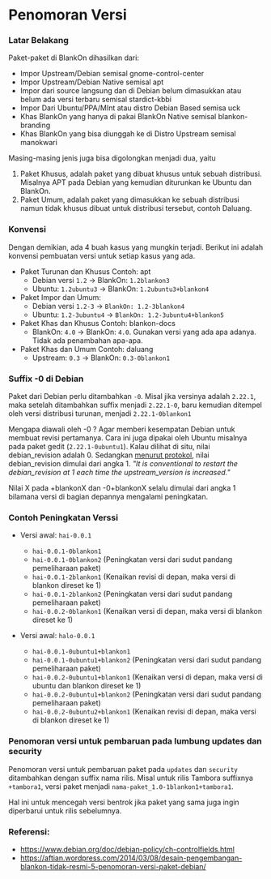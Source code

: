# Penomoran Versi

### Latar Belakang

Paket-paket di BlankOn dihasilkan dari:
- Impor Upstream/Debian semisal gnome-control-center
- Impor Upstream/Debian Native semisal apt
- Impor dari source langsung dan di Debian belum dimasukkan atau belum ada versi terbaru semisal stardict-kbbi
- Impor Dari Ubuntu/PPA/MInt atau distro Debian Based semisa uck
- Khas BlankOn yang hanya di pakai BlankOn Native semisal blankon-branding
- Khas BlankOn yang bisa diunggah ke di Distro Upstream semisal manokwari
   
Masing-masing jenis juga bisa digolongkan menjadi dua, yaitu
   1. Paket Khusus, adalah paket yang dibuat khusus untuk sebuah distribusi. Misalnya APT pada Debian yang kemudian diturunkan ke Ubuntu dan BlankOn.
   2. Paket Umum, adalah paket yang dimasukkan ke sebuah distribusi namun tidak khusus dibuat untuk distribusi tersebut, contoh Daluang.
   
### Konvensi

Dengan demikian, ada 4 buah kasus yang mungkin terjadi. Berikut ini adalah
konvensi pembuatan versi untuk setiap kasus yang ada.
- Paket Turunan dan Khusus Contoh: apt
  - Debian versi `1.2` -> BlankOn: `1.2blankon3`
  - Ubuntu: `1.2ubuntu3` -> BlankOn: `1.2ubuntu3+blankon4`
- Paket Impor dan Umum:
  - Debian versi `1.2-3` -> `BlankOn: 1.2-3blankon4`
  - Ubuntu: `1.2-3ubuntu4` -> `BlankOn: 1.2-3ubuntu4+blankon5`
- Paket Khas dan Khusus Contoh: blankon-docs
  - BlankOn: `4.0` -> BlankOn: `4.0`. Gunakan versi yang ada apa adanya. Tidak ada penambahan apa-apa.
- Paket Khas dan Umum Contoh: daluang
  - Upstream: `0.3` -> BlankOn: `0.3-0blankon1`
     
### Suffix -0 di Debian

Paket dari Debian perlu ditambahkan `-0`. Misal jika versinya adalah `2.22.1`, maka setelah ditambahkan suffix menjadi `2.22.1-0`, baru kemudian ditempel oleh versi distribusi turunan, menjadi `2.22.1-0blankon1`

Mengapa diawali oleh -0 ? Agar memberi kesempatan Debian untuk membuat revisi pertamanya. Cara ini juga dipakai oleh Ubuntu misalnya pada paket gedit (`2.22.1-0ubuntu1`). Kalau dilihat di situ, nilai debian_revision adalah 0. Sedangkan [menurut protokol](https://www.debian.org/doc/debian-policy/ch-controlfields.html), nilai debian_revision dimulai dari angka 1. *"It is conventional to restart the debian_revision at 1 each time the upstream_version is increased."*

Nilai X pada +blankonX dan -0+blankonX selalu dimulai dari angka 1 bilamana versi di bagian depannya mengalami peningkatan. 

### Contoh Peningkatan Verssi

- Versi awal: `hai-0.0.1`
  - `hai-0.0.1-0blankon1`
  - `hai-0.0.1-0blankon2` (Peningkatan versi dari sudut pandang pemeliharaan paket)
  - `hai-0.0.1-2blankon1` (Kenaikan revisi di depan, maka versi di blankon direset ke 1)
  - `hai-0.0.1-2blankon2` (Peningkatan versi dari sudut pandang pemeliharaan paket)
  - `hai-0.0.2-0blankon1` (Kenaikan versi di depan, maka versi di blankon direset ke 1)
  
- Versi awal: `halo-0.0.1`
  - `hai-0.0.1-0ubuntu1+blankon1`
  - `hai-0.0.1-0ubuntu1+blankon2` (Peningkatan versi dari sudut pandang pemeliharaan paket)
  - `hai-0.0.2-0ubuntu1+blankon1` (Kenaikan versi di depan, maka versi di ubuntu dan blankon direset ke 1)
  - `hai-0.0.2-0ubuntu1+blankon2` (Peningkatan versi dari sudut pandang pemeliharaan paket)
  - `hai-0.0.2-0ubuntu2+blankon1` (Kenaikan revisi di depan, maka versi di blankon direset ke 1)

### Penomoran versi untuk pembaruan pada lumbung updates dan security

Penomoran versi untuk pembaruan paket pada `updates` dan `security` ditambahkan dengan suffix nama rilis. Misal untuk rilis Tambora suffixnya `+tambora1`, versi paket menjadi `nama-paket_1.0-1blankon1+tambora1`.

Hal ini untuk mencegah versi bentrok jika paket yang sama juga ingin diperbarui untuk rilis sebelumnya.

### Referensi: 

- https://www.debian.org/doc/debian-policy/ch-controlfields.html
- https://aftian.wordpress.com/2014/03/08/desain-pengembangan-blankon-tidak-resmi-5-penomoran-versi-paket-debian/
